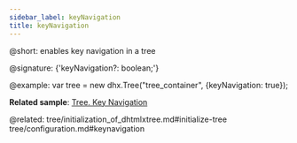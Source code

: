 ```yaml
---
sidebar_label: keyNavigation
title: keyNavigation
---          
```


@short: enables key navigation in a tree

@signature: {'keyNavigation?: boolean;'}

@example: 
var tree = new dhx.Tree("tree_container", {keyNavigation: true});

**Related sample**: [Tree. Key Navigation](https://snippet.dhtmlx.com/icql8fwq)

@related: tree/initialization_of_dhtmlxtree.md#initialize-tree
tree/configuration.md#keynavigation
